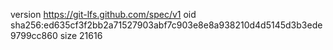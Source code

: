 version https://git-lfs.github.com/spec/v1
oid sha256:ed635cf3f2bb2a71527903abf7c903e8e8a938210d4d5145d3b3ede9799cc860
size 21616
